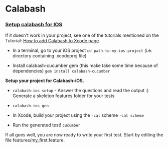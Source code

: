 # Calabash
### [Setup calabash for IOS](https://github.com/calabash/calabash-ios/wiki/calabash-ios-setup#setup-fast-track) 


If it doesn't work in your project, see one of the tutorials mentioned on the Tutorial: [How to add Calabash to Xcode page](https://github.com/calabash/calabash-ios/wiki/Tutorial%3A-How-to-add-Calabash-to-Xcode).

- In a terminal, go to your iOS project
  ```cd path-to-my-ios-project``` (i.e. directory containing .xcodeproj file)

- Install calabash-cucumber gem (this make take some time because of dependencies)
  ```gem install calabash-cucumber```

**Setup your project for Calabash-iOS.**

- ```calabash-ios setup``` -  Answer the questions and read the output :)
  Generate a skeleton features folder for your tests

- ```calabash-ios gen```

- In Xcode, build your project using the ```-cal``` scheme
  ```-cal scheme```

- Run the generated test!
  ```cucumber```

If all goes well, you are now ready to write your first test. Start by editing the file features/my_first.feature.

###
